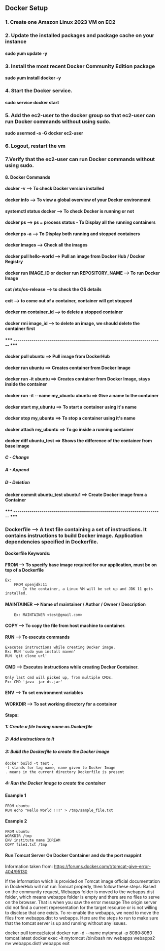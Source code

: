 ## Docker Setup

### 1. Create one Amazon Linux 2023 VM on EC2

### 2. Update the installed packages and package cache on your instance
#### sudo yum update -y

### 3. Install the most recent Docker Community Edition package
#### sudo yum install docker -y

### 4. Start the Docker service.
#### sudo service docker start

### 5. Add the ec2-user to the docker group so that ec2-user can run Docker commands without using sudo.
#### sudo usermod -a -G docker ec2-user

### 6. Logout, restart the vm

### 7.Verify that the ec2-user can run Docker commands without using sudo.

#### 8. Docker Commands

#### docker -v  --> To check Docker version installed
#### docker info --> To view a global overview of your Docker environment
#### systemctl status docker --> To check Docker is running or not
#### docker ps --> ps = process status - To Display all the running containers
#### docker ps -a --> To Display both running and stopped containers
#### docker images --> Check all the images
#### docker pull hello-world --> Pull an image from Docker Hub / Docker Registry
#### docker run IMAGE_ID  or docker run REPOSITORY_NAME --> To run Docker Image
#### cat /etc/os-release --> to check the OS details
#### exit --> to come out of a container, container will get stopped
#### docker rm container_id --> to delete a stopped container
#### docker rmi image_id --> to delete an image, we should delete the container first

#### *** -------------------------------------------------------------------------- ***

#### docker pull ubuntu ==> Pull image from DockerHub
#### docker run ubuntu  ==> Creates container from Docker Image
#### docker run -it ubuntu  ==> Creates container from Docker Image, stays inside the container
#### docker run -it --name my_ubuntu ubuntu  ==> Give a name to the container
#### docker start my_ubuntu  ==> To start a container using it's name
#### docker stop my_ubuntu   ==> To stop a container using it's name
#### docker attach my_ubuntu ==> To go inside a running container

#### docker diff ubuntu_test ==> Shows the difference of the container from base image
##### C - Change
##### A - Append
##### D - Deletion
#### docker commit ubuntu_test ubuntu1 ==> Create Docker image from a Container

#### *** -------------------------------------------------------------------------- ***

### Dockerfile --> A text file containing a set of instructions. It contains instructions to build Docker image. Application dependencies specified in Dockerfile.

#### Dockerfile Keywords:

#### FROM --> To specify base image required for our application, must be on top of a Dockerfile
	Ex: 
		FROM openjdk:11
			In the container, a Linux VM will be set up and JDK 11 gets installed.

#### MAINTAINER --> Name of maintainer / Author / Owner / Description
		Ex: MAINTAINER <test@gmail.com>

#### COPY --> To copy the file from host machine to container.

#### RUN --> To execute commands
	Executes instructions while creating Docker image.
	Ex: RUN 'sudo yum install maven'
	RUN 'git clone url'

#### CMD --> Executes instructions while creating Docker Container.
	Only last cmd will picked up, from multiple CMDs.
	Ex: CMD 'java -jar ds.jar'

#### ENV --> To set environment variables

#### WORKDIR --> To set working directory for a container

#### Steps:

##### 1: Create a file having name as Dockerfile
##### 2: Add instructions to it
##### 3: Build the Dockerfile to create the Docker image

	docker build -t test .
	-t stands for tag name, name given to Docker Image
	. means in the current directory Dockerfile is present

##### 4: Run the Docker image to create the container

#### Example 1
	FROM ubuntu
	RUN echo "Hello World !!!" > /tmp/sample_file.txt
 
#### Example 2
	FROM ubuntu
	WORKDIR /tmp
	ENV institute_name IDREAM
	COPY file1.txt /tmp
 
#### Run Tomcat Server On Docker Container and do the port mappint

Information taken from: https://forums.docker.com/t/tomcat-give-error-404/95130

If the information which is provided on Tomcat image official documentation in DockerHub will not run Tomcat properly, then follow these steps:
Based on the community request, Webapps folder is moved to the webapps.dist folder, which means webapps folder is empty and there are no files to serve on the browser. 
That is when you saw the error message The origin server did not find a current representation for the target resource or is not willing to disclose that one exists.
To re-enable the webapps, we need to move the files from webapps.dist to webapps. Here are the steps to run to make sure that the tomcat server is up and running without any issues.

docker pull tomcat:latest
docker run -d --name mytomcat -p 8080:8080 tomcat:latest
docker exec -it mytomcat /bin/bash
mv webapps webapps2
mv webapps.dist/ webapps
exit














































